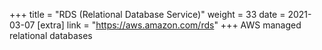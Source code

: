 +++
title = "RDS (Relational Database Service)"
weight = 33
date = 2021-03-07
[extra]
link = "https://aws.amazon.com/rds"
+++
AWS managed relational databases

